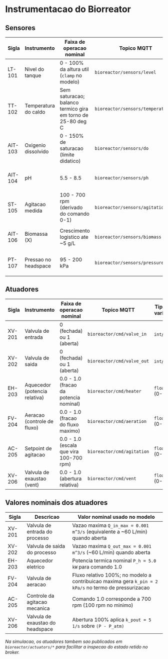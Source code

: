 # Instrumentacao do Biorreator

## Sensores

| Sigla | Instrumento | Faixa de operacao nominal | Topico MQTT | Tipo de variavel |
| --- | --- | --- | --- | --- |
| LT-101 | Nivel do tanque | 0 - 100% da altura util (`clamp` no modelo) | `bioreactor/sensors/level` | `float` (% com 1 casa) |
| TT-102 | Temperatura do caldo | Sem saturacao; balanco termico gira em torno de 25-80 deg C | `bioreactor/sensors/temperature` | `float` (deg C com 2 casas) |
| AIT-103 | Oxigenio dissolvido | 0 - 150% de saturacao (limite didatico) | `bioreactor/sensors/do` | `float` (% com 1 casa) |
| AIT-104 | pH | 5.5 - 8.5 | `bioreactor/sensors/ph` | `float` (pH com 2 casas) |
| ST-105 | Agitacao medida | 100 - 700 rpm (derivado do comando 0-1) | `bioreactor/sensors/agitation_rpm` | `float` (rpm inteiro) |
| AIT-106 | Biomassa (X) | Crescimento logistico ate ~5 g/L | `bioreactor/sensors/biomass` | `float` (g/L com 3 casas) |
| PT-107 | Pressao no headspace | 95 - 200 kPa | `bioreactor/sensors/pressure_kpa` | `float` (kPa com 1 casa) |

## Atuadores

| Sigla | Instrumento | Faixa de operacao nominal | Topico MQTT | Tipo de variavel |
| --- | --- | --- | --- | --- |
| XV-201 | Valvula de entrada | 0 (fechada) ou 1 (aberta) | `bioreactor/cmd/valve_in` | `int`/`bool` |
| XV-202 | Valvula de saida | 0 (fechada) ou 1 (aberta) | `bioreactor/cmd/valve_out` | `int`/`bool` |
| EH-203 | Aquecedor (potencia relativa) | 0.0 - 1.0 (fracao da potencia nominal) | `bioreactor/cmd/heater` | `float` (0-1) |
| FV-204 | Aeracao (controle de fluxo) | 0.0 - 1.0 (fracao do fluxo maximo) | `bioreactor/cmd/aeration` | `float` (0-1) |
| AC-205 | Setpoint de agitacao | 0.0 - 1.0 (escala que vira 100-700 rpm) | `bioreactor/cmd/agitation` | `float` (0-1) |
| XV-206 | Valvula de exaustao (vent) | 0.0 - 1.0 (abertura relativa) | `bioreactor/cmd/vent` | `float` (0-1) |

## Valores nominais dos atuadores

| Sigla | Descricao | Valor nominal usado no modelo |
| --- | --- | --- |
| XV-201 | Valvula de entrada do processo | Vazao maxima `Q_in_max = 0.001 m^3/s` (equivalente a ~60 L/min) quando aberta |
| XV-202 | Valvula de saida do processo | Vazao maxima `Q_out_max = 0.001 m^3/s` (~60 L/min) quando aberta |
| EH-203 | Aquecedor eletrico | Potencia termica nominal `P_h = 5.0 kW` para comando 1.0 |
| FV-204 | Valvula de aeracao | Fluxo relativo 100%; no modelo a contribuicao maxima gera `k_pin = 2 kPa/s` no termo de pressurizacao |
| AC-205 | Controle da agitacao mecanica | Comando 1.0 corresponde a 700 rpm (100 rpm no minimo) |
| XV-206 | Valvula de exaustao do headspace | Abertura 100% aplica `k_pout = 5 1/s` sobre `(P - P_atm)` |

_Na simulacao, os atuadores tambem sao publicados em `bioreactor/actuators/*` para facilitar a inspecao do estado retido no broker._

